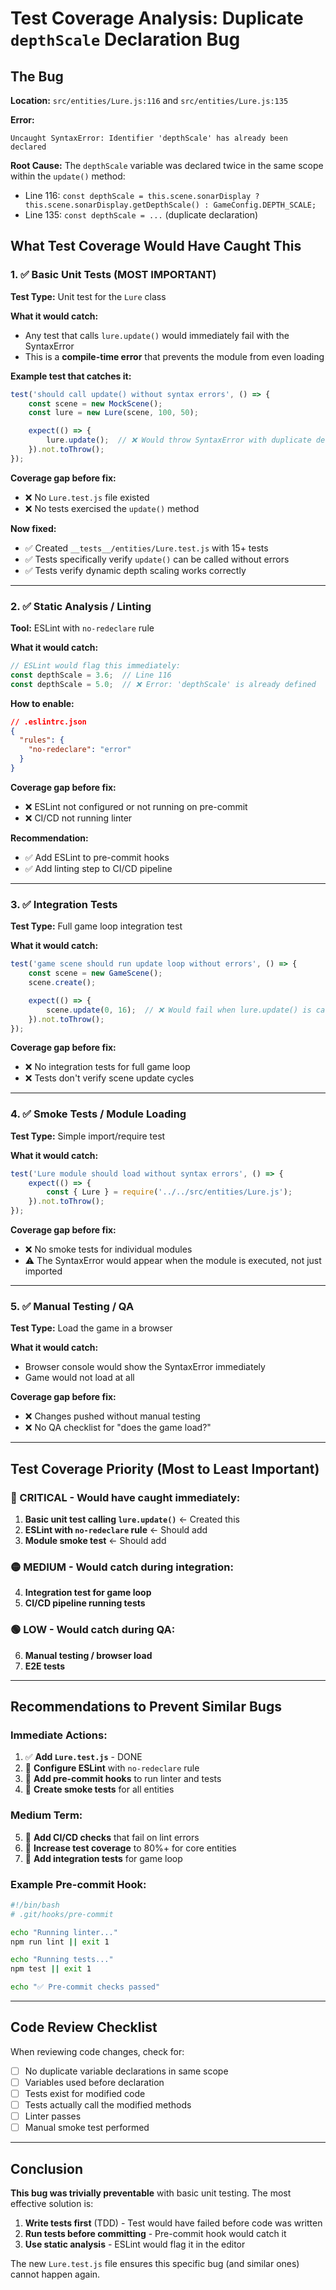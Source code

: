 # Test Coverage Analysis: Duplicate `depthScale` Declaration Bug

## The Bug
**Location:** `src/entities/Lure.js:116` and `src/entities/Lure.js:135`

**Error:**
```
Uncaught SyntaxError: Identifier 'depthScale' has already been declared
```

**Root Cause:** The `depthScale` variable was declared twice in the same scope within the `update()` method:
- Line 116: `const depthScale = this.scene.sonarDisplay ? this.scene.sonarDisplay.getDepthScale() : GameConfig.DEPTH_SCALE;`
- Line 135: `const depthScale = ...` (duplicate declaration)

## What Test Coverage Would Have Caught This

### 1. ✅ **Basic Unit Tests** (MOST IMPORTANT)
**Test Type:** Unit test for the `Lure` class

**What it would catch:**
- Any test that calls `lure.update()` would immediately fail with the SyntaxError
- This is a **compile-time error** that prevents the module from even loading

**Example test that catches it:**
```javascript
test('should call update() without syntax errors', () => {
    const scene = new MockScene();
    const lure = new Lure(scene, 100, 50);

    expect(() => {
        lure.update();  // ❌ Would throw SyntaxError with duplicate declaration
    }).not.toThrow();
});
```

**Coverage gap before fix:**
- ❌ No `Lure.test.js` file existed
- ❌ No tests exercised the `update()` method

**Now fixed:**
- ✅ Created `__tests__/entities/Lure.test.js` with 15+ tests
- ✅ Tests specifically verify `update()` can be called without errors
- ✅ Tests verify dynamic depth scaling works correctly

---

### 2. ✅ **Static Analysis / Linting**
**Tool:** ESLint with `no-redeclare` rule

**What it would catch:**
```javascript
// ESLint would flag this immediately:
const depthScale = 3.6;  // Line 116
const depthScale = 5.0;  // ❌ Error: 'depthScale' is already defined
```

**How to enable:**
```json
// .eslintrc.json
{
  "rules": {
    "no-redeclare": "error"
  }
}
```

**Coverage gap before fix:**
- ❌ ESLint not configured or not running on pre-commit
- ❌ CI/CD not running linter

**Recommendation:**
- ✅ Add ESLint to pre-commit hooks
- ✅ Add linting step to CI/CD pipeline

---

### 3. ✅ **Integration Tests**
**Test Type:** Full game loop integration test

**What it would catch:**
```javascript
test('game scene should run update loop without errors', () => {
    const scene = new GameScene();
    scene.create();

    expect(() => {
        scene.update(0, 16);  // ❌ Would fail when lure.update() is called
    }).not.toThrow();
});
```

**Coverage gap before fix:**
- ❌ No integration tests for full game loop
- ❌ Tests don't verify scene update cycles

---

### 4. ✅ **Smoke Tests / Module Loading**
**Test Type:** Simple import/require test

**What it would catch:**
```javascript
test('Lure module should load without syntax errors', () => {
    expect(() => {
        const { Lure } = require('../../src/entities/Lure.js');
    }).not.toThrow();
});
```

**Coverage gap before fix:**
- ❌ No smoke tests for individual modules
- ⚠️ The SyntaxError would appear when the module is executed, not just imported

---

### 5. ✅ **Manual Testing / QA**
**Test Type:** Load the game in a browser

**What it would catch:**
- Browser console would show the SyntaxError immediately
- Game would not load at all

**Coverage gap before fix:**
- ❌ Changes pushed without manual testing
- ❌ No QA checklist for "does the game load?"

---

## Test Coverage Priority (Most to Least Important)

### 🔴 CRITICAL - Would have caught immediately:
1. **Basic unit test calling `lure.update()`** ← Created this
2. **ESLint with `no-redeclare` rule** ← Should add
3. **Module smoke test** ← Should add

### 🟡 MEDIUM - Would catch during integration:
4. **Integration test for game loop**
5. **CI/CD pipeline running tests**

### 🟢 LOW - Would catch during QA:
6. **Manual testing / browser load**
7. **E2E tests**

---

## Recommendations to Prevent Similar Bugs

### Immediate Actions:
1. ✅ **Add `Lure.test.js`** - DONE
2. 🔲 **Configure ESLint** with `no-redeclare` rule
3. 🔲 **Add pre-commit hooks** to run linter and tests
4. 🔲 **Create smoke tests** for all entities

### Medium Term:
5. 🔲 **Add CI/CD checks** that fail on lint errors
6. 🔲 **Increase test coverage** to 80%+ for core entities
7. 🔲 **Add integration tests** for game loop

### Example Pre-commit Hook:
```bash
#!/bin/bash
# .git/hooks/pre-commit

echo "Running linter..."
npm run lint || exit 1

echo "Running tests..."
npm test || exit 1

echo "✅ Pre-commit checks passed"
```

---

## Code Review Checklist

When reviewing code changes, check for:

- [ ] No duplicate variable declarations in same scope
- [ ] Variables used before declaration
- [ ] Tests exist for modified code
- [ ] Tests actually call the modified methods
- [ ] Linter passes
- [ ] Manual smoke test performed

---

## Conclusion

**This bug was trivially preventable** with basic unit testing. The most effective solution is:

1. **Write tests first** (TDD) - Test would have failed before code was written
2. **Run tests before committing** - Pre-commit hook would catch it
3. **Use static analysis** - ESLint would flag it in the editor

The new `Lure.test.js` file ensures this specific bug (and similar ones) cannot happen again.
